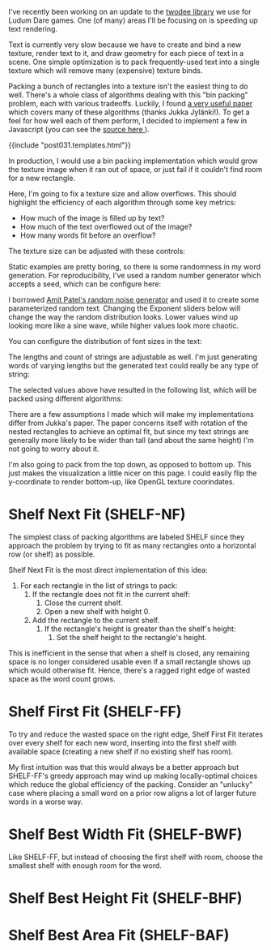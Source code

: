 I've recently been working on an update to the
[twodee library](https://github.com/pikkpoiss/twodee) we use for Ludum Dare
games.  One (of many) areas I'll be focusing on is speeding up text rendering.

Text is currently very slow because we have to create and bind a new texture,
render text to it, and draw geometry for each piece of text in a scene.
One simple optimization is to pack frequently-used text into a single texture
which will remove many (expensive) texture binds.

Packing a bunch of rectangles into a texture isn't the easiest
thing to do well.  There's a whole class of algorithms dealing with this
"bin packing" problem, each with various tradeoffs. Luckily, I found
[a very useful paper
](http://clb.demon.fi/files/RectangleBinPack.pdf) which
covers many of these algorithms (thanks Jukka Jylänki!).
To get a feel for how well each of them perform, I decided to implement a few in
 Javascript (you can see the [source here
](https://github.com/kurrik/roomanna/tree/master/blog.roomanna.com/src/site/posts/031-binpacking/src)).

<!--BREAK-->

{{include "post031.templates.html"}}

In production, I would use a bin packing implementation which would grow the
texture image when it ran out of space, or just fail if it couldn't find room
for a new rectangle.

Here, I'm going to fix a texture size and allow overflows.  This should
highlight the efficiency of each algorithm through some key metrics:

- How much of the image is filled up by text?
- How much of the text overflowed out of the image?
- How many words fit before an overflow?

The texture size can be adjusted with these controls:

<div data-template="tmplControlsImage"></div>

Static examples are pretty boring, so there is some randomness in my word
generation.  For reproducibility, I've used a random number generator which
accepts a seed, which can be configure here:

<div data-template="tmplControlsSeed"></div>

I borrowed [Amit Patel's random
noise generator](http://www.redblobgames.com/articles/noise/introduction.html)
and used it to create some parameterized random text.  Changing the Exponent
sliders below will change the way the random distribution looks.  Lower values
wind up looking more like a sine wave, while higher values look more chaotic.

You can configure the distribution of font sizes in the text:

<div data-template="tmplControlsSize"></div>

The lengths and count of strings are adjustable as well. I'm just generating
words of varying lengths but the generated text could really be any type
of string:

<div data-template="tmplControlsWord"></div>

The selected values above have resulted in the following list, which
will be packed using different algorithms:

<div data-template="tmplWordList"></div>

There are a few assumptions I made which will make my implementations differ
from Jukka's paper.  The paper concerns itself with rotation of the nested
rectangles to achieve an optimal fit, but since my text strings are generally
more likely to be wider than tall (and about the same height) I'm not going to
worry about it.

I'm also going to pack from the top down, as opposed to bottom up.  This just
makes the visualization a little nicer on this page. I could easily flip the
y-coordinate to render bottom-up, like OpenGL texture coorindates.

# Shelf Next Fit (SHELF-NF)

The simplest class of packing algorithms are labeled SHELF since they
approach the problem by trying to fit as many rectangles onto a horizontal
row (or shelf) as possible.

Shelf Next Fit is the most direct implementation of this idea:

1. For each rectangle in the list of strings to pack:
   1. If the rectangle does not fit in the current shelf:
      1. Close the current shelf.
      2. Open a new shelf with height 0.
   2. Add the rectangle to the current shelf.
      1. If the rectangle's height is greater than the shelf's height:
         1. Set the shelf height to the rectangle's height.

This is inefficient in the sense that when a shelf is closed, any remaining
space is no longer considered usable even if a small rectangle shows up
which would otherwise fit.  Hence, there's a ragged right edge of wasted
space as the word count grows.

<div id="demo-shelfnf"></div>
<div data-template="tmplControlsCount"></div>

# Shelf First Fit (SHELF-FF)

To try and reduce the wasted space on the right edge, Shelf First Fit
iterates over every shelf for each new word, inserting into the first shelf
with available space (creating a new shelf if no existing shelf has room).

My first intuition was that this would always be a better approach
but SHELF-FF's greedy approach
may wind up making locally-optimal choices which reduce the global efficiency
of the packing.  Consider an "unlucky" case where placing a small word on
a prior row aligns a lot of larger future words in a worse way.

<div id="demo-shelfff"></div>
<div data-template="tmplControlsCount"></div>

# Shelf Best Width Fit (SHELF-BWF)

Like SHELF-FF, but instead of choosing the first shelf with room, choose
the smallest shelf with enough room for the word.

<div id="demo-shelfbwf"></div>
<div data-template="tmplControlsCount"></div>

# Shelf Best Height Fit (SHELF-BHF)

<div id="demo-shelfbhf"></div>
<div data-template="tmplControlsCount"></div>

# Shelf Best Area Fit (SHELF-BAF)

<div id="demo-shelfbaf"></div>
<div data-template="tmplControlsCount"></div>



